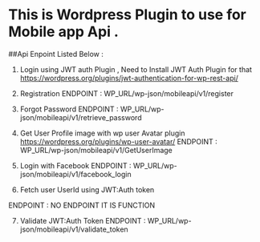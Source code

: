 # This is Wordpress Plugin to use for Mobile app Api .

##Api Enpoint Listed Below :

 1) Login using JWT auth Plugin , Need to Install JWT Auth Plugin for that </br>
 https://wordpress.org/plugins/jwt-authentication-for-wp-rest-api/
 
 2) Registration 
  ENDPOINT : WP_URL/wp-json/mobileapi/v1/register
  
 3) Forgot Password 
   ENDPOINT : WP_URL/wp-json/mobileapi/v1/retrieve_password
   
 4) Get User Profile image with wp user Avatar plugin https://wordpress.org/plugins/wp-user-avatar/ 
  ENDPOINT : WP_URL/wp-json/mobileapi/v1/GetUserImage
  
 5) Login with Facebook
  ENDPOINT : WP_URL/wp-json/mobileapi/v1/facebook_login
  
 6) Fetch user UserId using JWT:Auth token 
 
 ENDPOINT : NO ENDPOINT IT IS FUNCTION
 
 7) Validate JWT:Auth Token
 ENDPOINT : WP_URL/wp-json/mobileapi/v1/validate_token
 
